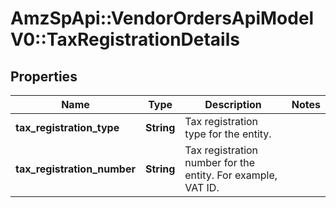 # AmzSpApi::VendorOrdersApiModelV0::TaxRegistrationDetails

## Properties
Name | Type | Description | Notes
------------ | ------------- | ------------- | -------------
**tax_registration_type** | **String** | Tax registration type for the entity. | 
**tax_registration_number** | **String** | Tax registration number for the entity. For example, VAT ID. | 

